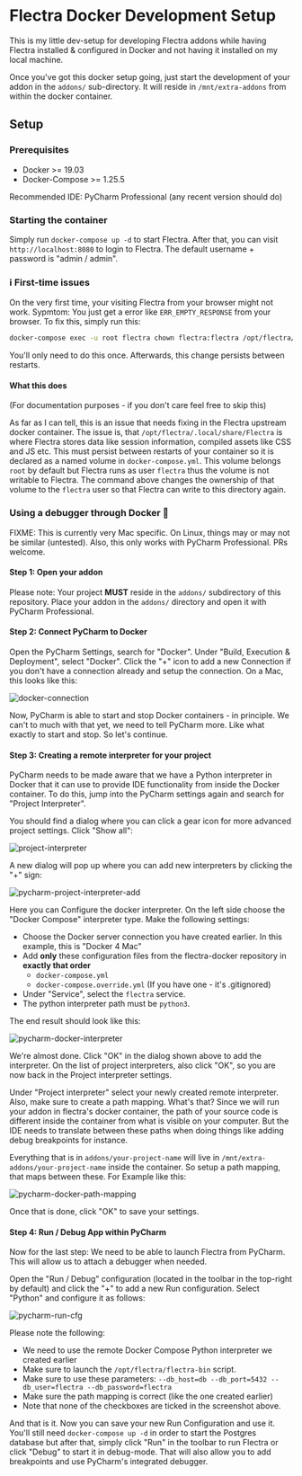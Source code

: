 # Flectra Docker Development Setup

This is my little dev-setup for developing Flectra addons while having Flectra installed & configured in Docker and not
having it installed on my local machine.

Once you've got this docker setup going, just start the development of your addon in the `addons/` sub-directory.
It will reside in `/mnt/extra-addons` from within the docker container.

## Setup

### Prerequisites

- Docker >= 19.03
- Docker-Compose >= 1.25.5

Recommended IDE: PyCharm Professional (any recent version should do)

### Starting the container

Simply run `docker-compose up -d` to start Flectra. After that, you can visit `http://localhost:8080` to login to
Flectra. The default username + password is "admin / admin".

### ℹ️ First-time issues

On the very first time, your visiting Flectra from your browser might not work. Sypmtom: You just get a error like
`ERR_EMPTY_RESPONSE` from your browser. To fix this, simply run this:

```bash
docker-compose exec -u root flectra chown flectra:flectra /opt/flectra/.local/share/Flectra
```

You'll only need to do this once. Afterwards, this change persists between restarts.

#### What this does

(For documentation purposes - if you don't care feel free to skip this) 

As far as I can tell, this is an issue that needs fixing in the Flectra upstream docker container.  The issue is, that
`/opt/flectra/.local/share/Flectra` is where Flectra stores data like session information, compiled assets like CSS and
JS etc. This must persist between restarts of your container so it is declared as a named volume in
`docker-compose.yml`. This volume belongs `root` by default but Flectra runs as user `flectra` thus the volume is not
writable to Flectra. The command above changes the ownership of that volume to the `flectra` user so that Flectra can
write to this directory again.

### Using a debugger through Docker 🐳

FIXME: This is currently very Mac specific. On Linux, things may or may not be similar (untested).
Also, this only works with PyCharm Professional. PRs welcome.

#### Step 1: Open your addon

Please note: Your project **MUST** reside in the `addons/` subdirectory of this repository. Place your addon in the
`addons/` directory and open it with PyCharm Professional.
 
#### Step 2: Connect PyCharm to Docker

Open the PyCharm Settings, search for "Docker". Under "Build, Execution & Deployment", select "Docker". Click the "+"
icon to add a new Connection if you don't have a connection already and setup the connection. On a Mac, this looks
like this:

![docker-connection][pycharm-docker]

Now, PyCharm is able to start and stop Docker containers - in principle. We can't to much with that yet, we need to
tell PyCharm more. Like what exactly to start and stop. So let's continue.

#### Step 3: Creating a remote interpreter for your project

PyCharm needs to be made aware that we have a Python interpreter in Docker that it can use to provide IDE functionality
from inside the Docker container. To do this, jump into the PyCharm settings again and search for "Project Interpreter".

You should find a dialog where you can click a gear icon for more advanced project settings. Click "Show all":

![project-interpreter][pycharm-project-interpreter]

A new dialog will pop up where you can add new interpreters by clicking the "+" sign:

![pycharm-project-interpreter-add][pycharm-project-interpreter-add]

Here you can Configure the docker interpreter. On the left side choose the "Docker Compose" interpreter type. Make the
following settings:

- Choose the Docker server connection you have created earlier. In this example, this is "Docker 4 Mac"
- Add **only** these configuration files from the flectra-docker repository in **exactly that order**
   - `docker-compose.yml` 
   - `docker-compose.override.yml` (If you have one - it's .gitignored)
- Under "Service", select the  `flectra` service. 
- The python interpreter path must be `python3`.

The end result should look like this:

![pycharm-docker-interpreter][pycharm-docker-interpreter]

We're almost done. Click "OK" in the dialog shown above to add the interpreter. On the list of project interpreters,
also click "OK", so you are now back in the Project interpreter settings.

Under "Project interpreter" select your newly created remote interpreter. Also, make sure to create a path mapping.
What's that? Since we will run your addon in flectra's docker container, the path of your source code is different
inside the container from what is visible on your computer. But the IDE needs to translate between these paths when
doing things like adding debug breakpoints for instance. 

Everything that is in `addons/your-project-name` will live in `/mnt/extra-addons/your-project-name` inside the
container. So setup a path mapping, that maps between these. For Example like this:

![pycharm-docker-path-mapping][pycharm-docker-path-mapping]

Once that is done, click "OK" to save your settings.

#### Step 4: Run / Debug App within PyCharm

Now for the last step: We need to be able to launch Flectra from PyCharm. This will allow us to attach
a debugger when needed.

Open the "Run / Debug" configuration (located in the toolbar in the top-right by default) and click the "+" to add
a new Run configuration. Select "Python" and configure it as follows:

![pycharm-run-cfg][pycharm-run-cfg]

Please note the following:

- We need to use the remote Docker Compose Python interpreter we created earlier
- Make sure to launch the `/opt/flectra/flectra-bin` script.
- Make sure to use these parameters: `--db_host=db --db_port=5432 --db_user=flectra --db_password=flectra`
- Make sure the path mapping is correct (like the one created earlier)
- Note that none of the checkboxes are ticked in the screenshot above.

And that is it. Now you can save your new Run Configuration and use it. You'll still need `docker-compose up -d` in
order to start the Postgres database but after that, simply click "Run" in the toolbar to run Flectra
or click "Debug" to start it in debug-mode. That will also allow you to add breakpoints and use PyCharm's
integrated debugger.

[pycharm-docker]: docs/pycharm-docker.png "PyCharm Docker connection on a Mac"
[pycharm-project-interpreter]: docs/pycharm-project-interpreter.png "Project interpreter settings"
[pycharm-project-interpreter-add]: docs/pycharm-project-interpreter-add.png "Dialog showing all project interpreters"
[pycharm-docker-interpreter]: docs/pycharm-docker-interpreter.png "Docker remote interpreter setup"
[pycharm-docker-path-mapping]: docs/pycharm-docker-path-mapping.png "Interpreter path mapping"
[pycharm-run-cfg]: docs/pycharm-run-cfg.png "Python run config"